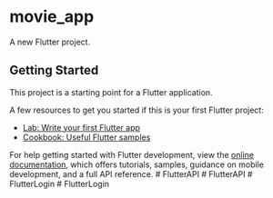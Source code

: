 # movie_app

A new Flutter project.

## Getting Started

This project is a starting point for a Flutter application.

A few resources to get you started if this is your first Flutter project:

- [Lab: Write your first Flutter app](https://docs.flutter.dev/get-started/codelab)
- [Cookbook: Useful Flutter samples](https://docs.flutter.dev/cookbook)

For help getting started with Flutter development, view the
[online documentation](https://docs.flutter.dev/), which offers tutorials,
samples, guidance on mobile development, and a full API reference.
#   F l u t t e r A P I  
 #   F l u t t e r A P I  
 #   F l u t t e r L o g i n  
 #   F l u t t e r L o g i n  
 